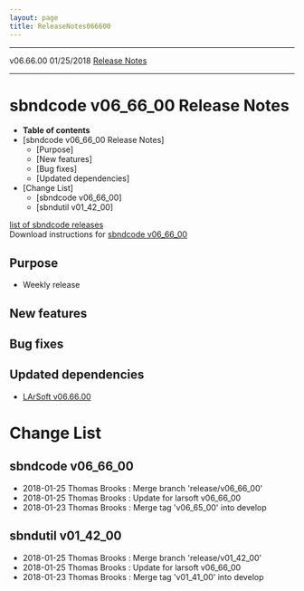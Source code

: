 ```yaml
---
layout: page
title: ReleaseNotes066600
---
```


  ----------- ------------ -- -- ------------------------------------------------------
  v06.66.00   01/25/2018         [Release Notes](ReleaseNotes066600.html)
  ----------- ------------ -- -- ------------------------------------------------------



sbndcode v06\_66\_00 Release Notes
======================================================================================

-   **Table of contents**
-   [sbndcode v06\_66\_00 Release
    Notes]
    -   [Purpose]
    -   [New features]
    -   [Bug fixes]
    -   [Updated dependencies]
-   [Change List]
    -   [sbndcode v06\_66\_00]
    -   [sbndutil v01\_42\_00]

[list of sbndcode
releases](List_of_SBND_code_releases.html)\
Download instructions for [sbndcode
v06\_66\_00](http://scisoft.fnal.gov/scisoft/bundles/sbnd/v06_66_00/sbndcode-v06_66_00.html)



Purpose
----------------------------------

-   Weekly release



New features
--------------------------------------------



Bug fixes
--------------------------------------



Updated dependencies
------------------------------------------------------------

-   [LArSoft
    v06.66.00](https://cdcvs.fnal.gov/redmine/projects/larsoft/wiki/ReleaseNotes066600)



Change List
==========================================



sbndcode v06\_66\_00
----------------------------------------------------------

-   2018-01-25 Thomas Brooks : Merge branch \'release/v06\_66\_00\'
-   2018-01-25 Thomas Brooks : Update for larsoft v06\_66\_00
-   2018-01-23 Thomas Brooks : Merge tag \'v06\_65\_00\' into develop



sbndutil v01\_42\_00
----------------------------------------------------------

-   2018-01-25 Thomas Brooks : Merge branch \'release/v01\_42\_00\'
-   2018-01-25 Thomas Brooks : Update for larsoft v06\_66\_00
-   2018-01-23 Thomas Brooks : Merge tag \'v01\_41\_00\' into develop
